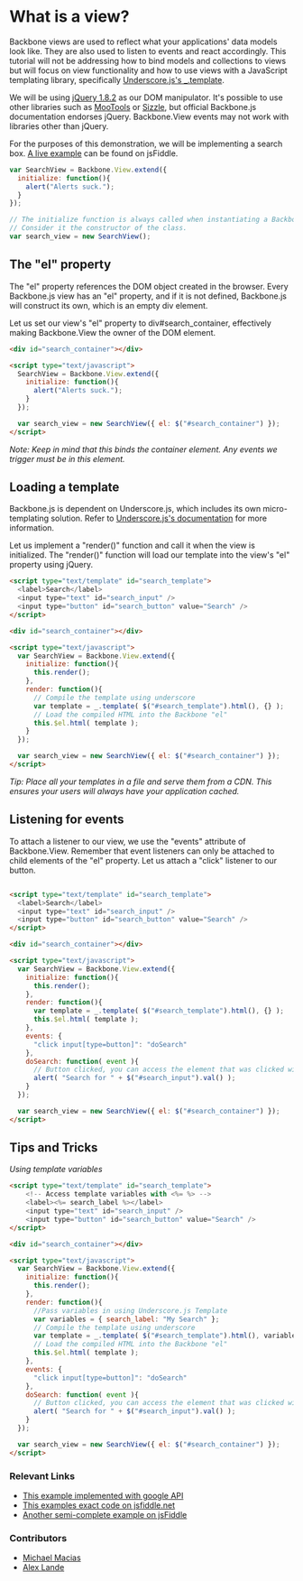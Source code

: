 # What is a view?

Backbone views are used to reflect what your applications' data models look like. They are also used to listen to events and react accordingly. This tutorial will not be addressing how to bind models and collections to views but will focus on view functionality and how to use views with a JavaScript templating library, specifically [Underscore.js's _.template](http://underscorejs.org/#template).

We will be using [jQuery 1.8.2](http://jquery.com/) as our DOM manipulator. It's possible to use other libraries such as [MooTools](http://mootools.net/) or [Sizzle](http://sizzlejs.com/), but official Backbone.js documentation endorses jQuery. Backbone.View events may not work with libraries other than jQuery.

For the purposes of this demonstration, we will be implementing a search box. [A live example](http://jsfiddle.net/tBS4X/1/) can be found on jsFiddle.

```js
var SearchView = Backbone.View.extend({
  initialize: function(){
    alert("Alerts suck.");
  }
});

// The initialize function is always called when instantiating a Backbone View.
// Consider it the constructor of the class.
var search_view = new SearchView();
```

## The "el" property

The "el" property references the DOM object created in the browser. Every Backbone.js view has an "el" property, and if it is not defined, Backbone.js will construct its own, which is an empty div element.

Let us set our view's "el" property to div#search_container, effectively making Backbone.View the owner of the DOM element.

```html
<div id="search_container"></div>

<script type="text/javascript">
  SearchView = Backbone.View.extend({
    initialize: function(){
      alert("Alerts suck.");
    }
  });

  var search_view = new SearchView({ el: $("#search_container") });
</script>
```

_Note: Keep in mind that this binds the container element. Any events we trigger must be in this element._

## Loading a template

Backbone.js is dependent on Underscore.js, which includes its own micro-templating solution. Refer to [Underscore.js's documentation](http://underscorejs.org/) for more information.

Let us implement a "render()" function and call it when the view is initialized. The "render()" function will load our template into the view's "el" property using jQuery.

```html
<script type="text/template" id="search_template">
  <label>Search</label>
  <input type="text" id="search_input" />
  <input type="button" id="search_button" value="Search" />
</script>

<div id="search_container"></div>

<script type="text/javascript">
  var SearchView = Backbone.View.extend({
    initialize: function(){
      this.render();
    },
    render: function(){
      // Compile the template using underscore
      var template = _.template( $("#search_template").html(), {} );
      // Load the compiled HTML into the Backbone "el"
      this.$el.html( template );
    }
  });

  var search_view = new SearchView({ el: $("#search_container") });
</script>
```

_Tip: Place all your templates in a file and serve them from a CDN. This ensures your users will always have your application cached._

## Listening for events

To attach a listener to our view, we use the "events" attribute of Backbone.View. Remember that event listeners can only be attached to child elements of the "el" property. Let us attach a "click" listener to our button.

```html

<script type="text/template" id="search_template">
  <label>Search</label>
  <input type="text" id="search_input" />
  <input type="button" id="search_button" value="Search" />
</script>

<div id="search_container"></div>

<script type="text/javascript">
  var SearchView = Backbone.View.extend({
    initialize: function(){
      this.render();
    },
    render: function(){
      var template = _.template( $("#search_template").html(), {} );
      this.$el.html( template );
    },
    events: {
      "click input[type=button]": "doSearch"
    },
    doSearch: function( event ){
      // Button clicked, you can access the element that was clicked with event.currentTarget
      alert( "Search for " + $("#search_input").val() );
    }
  });

  var search_view = new SearchView({ el: $("#search_container") });
</script>
```

## Tips and Tricks

_Using template variables_

```html
<script type="text/template" id="search_template">
    <!-- Access template variables with <%= %> -->
    <label><%= search_label %></label>
    <input type="text" id="search_input" />
    <input type="button" id="search_button" value="Search" />
</script>

<div id="search_container"></div>

<script type="text/javascript">
  var SearchView = Backbone.View.extend({
    initialize: function(){
      this.render();
    },
    render: function(){
      //Pass variables in using Underscore.js Template
      var variables = { search_label: "My Search" };
      // Compile the template using underscore
      var template = _.template( $("#search_template").html(), variables );
      // Load the compiled HTML into the Backbone "el"
      this.$el.html( template );
    },
    events: {
      "click input[type=button]": "doSearch"
    },
    doSearch: function( event ){
      // Button clicked, you can access the element that was clicked with event.currentTarget
      alert( "Search for " + $("#search_input").val() );
    }
  });

  var search_view = new SearchView({ el: $("#search_container") });
</script>
```

### Relevant Links

* [This example implemented with google API](http://thomasdavis.github.com/2011/02/05/backbone-views-and-templates.html)
* [This examples exact code on jsfiddle.net](http://jsfiddle.net/thomas/C9wew/4/)
* [Another semi-complete example on jsFiddle](http://jsfiddle.net/thomas/dKK9Y/6/)

### Contributors

* [Michael Macias](https://github.com/zaeleus)
* [Alex Lande](https://github.com/lawnday)
